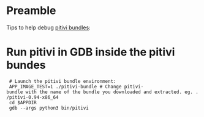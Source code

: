 # Preamble

Tips to help debug [pitivi
bundles](http://fundraiser.pitivi.org/download-bundles):

# Run pitivi in GDB inside the pitivi bundes

` # Launch the pitivi bundle environment:`\
` APP_IMAGE_TEST=1 ./pitivi-bundle # Change pitivi-bundle with the name of the bundle you downloaded and extracted. eg. ./pitivi-0.94-x86_64`\
` cd $APPDIR`\
` gdb --args python3 bin/pitivi`
